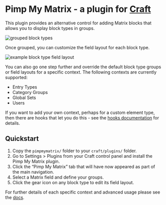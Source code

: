 # Pimp My Matrix - a plugin for [Craft](http://buildwithcraft.com)

This plugin provides an alternative control for adding Matrix blocks that allows you to display block types in groups.

![grouped block types](http://s3-eu-west-1.amazonaws.com/supercoolplugins/Pimp-My-Matrix/groups-ui.jpg)

Once grouped, you can customize the field layout for each block type.

![example block type field layout](http://s3-eu-west-1.amazonaws.com/supercoolplugins/Pimp-My-Matrix/field-layouts.jpg)

You can also go one step further and override the default block type groups or field layouts for a specific context. The following contexts are currently supported:

- Entry Types
- Category Groups
- Global Sets
- Users

If you want to add your own context, perhaps for a custom element type, then there are hooks that let you do this - see the [hooks documentation](http://plugins.supercooldesign.co.uk/plugin/pimp-my-matrix/docs/hooks) for details.

## Quickstart

1. Copy the `pimpmymatrix/` folder to your `craft/plugins/` folder.
2. Go to Settings > Plugins from your Craft control panel and install the Pimp My Matrix plugin.
3. Click the “Pimp My Matrix” tab that will have now appeared as part of the main navigation.
4. Select a Matrix field and define your groups.
5. Click the gear icon on any block type to edit its field layout.

For further details of each specific context and advanced usage please see the [docs](http://plugins.supercooldesign.co.uk/plugin/pimp-my-matrix/docs).

